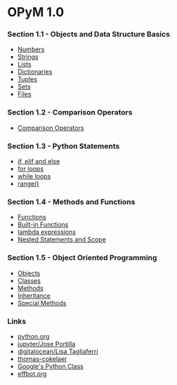 OPyM 1.0
======

### Section 1.1 - Objects and Data Structure Basics
  * [Numbers](https://github.com/ttltrk/PRG/blob/master/PY/DOC/OPYM/01_OBJ_DS/NUMBERS/NUMBERS.MD)
  * [Strings](https://github.com/ttltrk/PRG/blob/master/PY/DOC/OPYM/01_OBJ_DS/STRINGS/STRINGS.MD)
  * [Lists](https://github.com/ttltrk/PRG/blob/master/PY/DOC/OPYM/01_OBJ_DS/LISTS/LISTS.MD)
  * [Dictionaries](https://github.com/ttltrk/PRG/blob/master/PY/DOC/OPYM/01_OBJ_DS/DICT/DICTIONARIES.MD)
  * [Tuples](https://github.com/ttltrk/PRG/blob/master/PY/DOC/OPYM/01_OBJ_DS/TUPLES/TUPLES.MD)
  * [Sets](https://github.com/ttltrk/PRG/blob/master/PY/DOC/OPYM/01_OBJ_DS/SETS/SETS.MD)
  * [Files](https://github.com/ttltrk/PRG/blob/master/PY/DOC/OPYM/01_OBJ_DS/FILES/FILES.MD)
  
### Section 1.2 - Comparison Operators
  * [Comparison Operators](https://github.com/ttltrk/PRG/blob/master/PY/DOC/OPYM/02_COM_OP/COMP_OP.MD)
  
### Section 1.3 - Python Statements
  * [if, elif and else](https://github.com/ttltrk/PRG/blob/master/PY/DOC/OPYM/03_PY_ST/IF/IF_ELIF_ELSE.MD)
  * [for loops](https://github.com/ttltrk/PRG/blob/master/PY/DOC/OPYM/03_PY_ST/FOR/FOR.MD)
  * [while loops](https://github.com/ttltrk/PRG/blob/master/PY/DOC/OPYM/03_PY_ST/WHILE/WHILE.MD)
  * [range()](https://github.com/ttltrk/PRG/blob/master/PY/DOC/OPYM/03_PY_ST/RANGE/RANGE.MD)
    
### Section 1.4 - Methods and Functions
  * [Functions](https://github.com/ttltrk/PRG/blob/master/PY/DOC/OPYM/04_MET_FUN/FUNCTIONS/FUNCTIONS.MD)
  * [Built-in Functions](https://github.com/ttltrk/PRG/blob/master/PY/DOC/OPYM/04_MET_FUN/FUNCTIONS/BUILT_IN_FUNCTIONS.MD)
  * [lambda expressions](https://github.com/ttltrk/PRG/blob/master/PY/DOC/OPYM/04_MET_FUN/LAMBDA/LAMBDA.MD)
  * [Nested Statements and Scope]()
  
### Section 1.5 - Object Oriented Programming
  * [Objects](https://github.com/ttltrk/PRG/blob/master/PY/DOC/OPYM/05_OOP/OBJECTS/OBJECTS.MD)
  * [Classes](https://github.com/ttltrk/PRG/blob/master/PY/DOC/OPYM/05_OOP/CLASSES/CLASSES.MD)
  * [Methods](https://github.com/ttltrk/PRG/blob/master/PY/DOC/OPYM/05_OOP/METHODS/METHODS.MD)
  * [Inheritance](https://github.com/ttltrk/PRG/blob/master/PY/DOC/OPYM/05_OOP/INHERITANCE/INHERITANCE.MD)
  * [Special Methods](https://github.com/ttltrk/PRG/blob/master/PY/DOC/OPYM/05_OOP/SPE_MET/SPE_MET.MD)
 
### Links
  * [python.org](https://docs.python.org/3/tutorial/index.html)
  * [jupyter/Jose Portilla](http://nbviewer.jupyter.org/github/jmportilla/Complete-Python-Bootcamp/tree/master/)
  * [digitalocean/Lisa Tagliaferri](https://www.digitalocean.com/community/users/ltagliaferri)
  * [thomas-cokelaer](http://thomas-cokelaer.info/tutorials/python/index.html)
  * [Google's Python Class](https://developers.google.com/edu/python/)
  * [effbot.org](http://effbot.org/zone/librarybook-index.htm)





